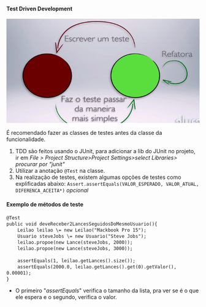 <h4>Test Driven Development</h4>

![[example-tdd.png]](https://github.com/gams99/java-doc/blob/main/img/example-tdd.png)

É recomendado fazer as classes de testes antes da classe da funcionalidade.
1. TDD são feitos usando o JUnit, para adicionar a lib do JUnit no projeto, ir em *File > Project Structure>Project Settings>select Libraries> procurar por "junit"*
2. Utilizar a anotação `@Test` na classe.
3. Na realização de testes, existem algumas opções de testes como explificadas abaixo:
		`Assert.assertEquals(VALOR_ESPERADO, VALOR_ATUAL, DIFERENCA_ACEITA*)` *opcional*
		
<h4>Exemplo de métodos de teste</h4>

```
@Test  
public void deveReceber2LancesSeguidosDoMesmoUsuario(){  
    Leilao leilao \= new Leilao("Mackbook Pro 15");  
    Usuario steveJobs \= new Usuario("Steve Jobs");  
    leilao.propoe(new Lance(steveJobs, 2000));  
    leilao.propoe(new Lance(steveJobs, 3000));  
  
    assertEquals(1, leilao.getLances().size());  
    assertEquals(2000.0, leilao.getLances().get(0).getValor(), 0.00001);  
}
```
- O primeiro "*assertEquals*" verifica o tamanho da lista, pra ver se é o que ele espera e o segundo, verifica o valor.